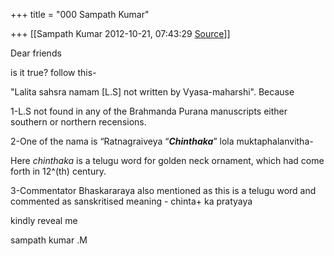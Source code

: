 +++
title = "000 Sampath Kumar"

+++
[[Sampath Kumar	2012-10-21, 07:43:29 [Source](https://groups.google.com/g/bvparishat/c/km_4UNhsSHo)]]



Dear friends

is it true? follow this-

"Lalita sahsra namam \[L.S\] not written by Vyasa-maharshi". Because

1-L.S not found in any of the Brahmanda Purana manuscripts either southern or northern recensions.

2-One of the nama is “Ratnagraiveya “***Chinthaka***” lola muktaphalanvitha-

Here *chinthaka* is a telugu word for golden neck ornament, which had come forth in 12^(th) century.

3-Commentator Bhaskararaya also mentioned as this is a telugu word and commented as sanskritised meaning - chinta+ ka pratyaya

kindly reveal me

sampath kumar .M

